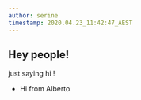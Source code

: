 ```yaml
---
author: serine
timestamp: 2020.04.23_11:42:47_AEST
---
```


## Hey people!

just saying hi !

- Hi from Alberto